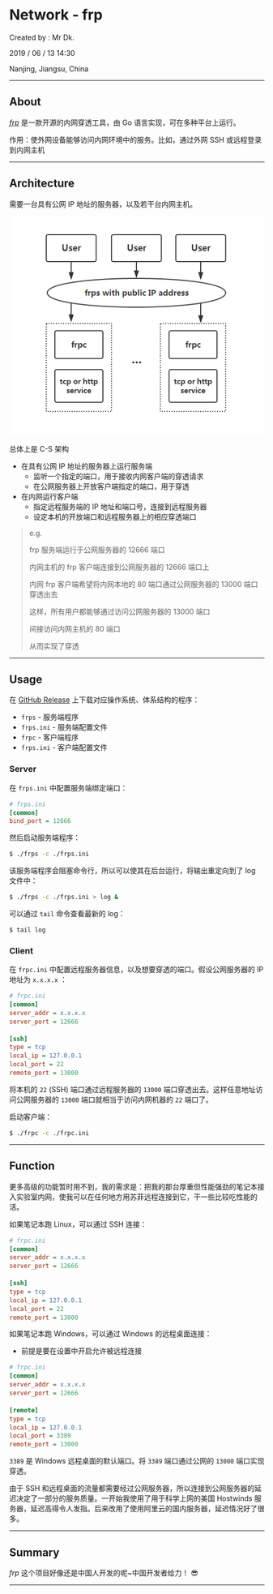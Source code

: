 # Network - frp

Created by : Mr Dk.

2019 / 06 / 13 14:30

Nanjing, Jiangsu, China

---

## About

[*frp*](https://github.com/fatedier/frp) 是一款开源的内网穿透工具，由 Go 语言实现，可在多种平台上运行。

作用：使外网设备能够访问内网环境中的服务。比如，通过外网 SSH 或远程登录到内网主机

---

## Architecture

需要一台具有公网 IP 地址的服务器，以及若干台内网主机。

![frp-architecture](../img/frp-architecture.png)

总体上是 C-S 架构

* 在具有公网 IP 地址的服务器上运行服务端
  * 监听一个指定的端口，用于接收内网客户端的穿透请求
  * 在公网服务器上开放客户端指定的端口，用于穿透
* 在内网运行客户端
  * 指定远程服务端的 IP 地址和端口号，连接到远程服务器
  * 设定本机的开放端口和远程服务器上的相应穿透端口

> e.g.
>
> frp 服务端运行于公网服务器的 12666 端口
>
> 内网主机的 frp 客户端连接到公网服务器的 12666 端口上
>
> 内网 frp 客户端希望将内网本地的 80 端口通过公网服务器的 13000 端口穿透出去
>
> 这样，所有用户都能够通过访问公网服务器的 13000 端口
>
> 间接访问内网主机的 80 端口
>
> 从而实现了穿透

---

## Usage

在 [GitHub Release](https://github.com/fatedier/frp/releases) 上下载对应操作系统、体系结构的程序：

* `frps` - 服务端程序
* `frps.ini` - 服务端配置文件
* `frpc` - 客户端程序
* `frps.ini` - 客户端配置文件

### Server

在 `frps.ini` 中配置服务端绑定端口：

```ini
# frps.ini
[common]
bind_port = 12666
```

然后启动服务端程序：

```bash
$ ./frps -c ./frps.ini
```

该服务端程序会阻塞命令行，所以可以使其在后台运行，将输出重定向到了 log 文件中：

```bash
$ ./frps -c ./frps.ini > log &
```

可以通过 `tail` 命令查看最新的 log：

```bash
$ tail log
```

### Client

在 `frpc.ini` 中配置远程服务器信息，以及想要穿透的端口。假设公网服务器的 IP 地址为 `x.x.x.x` ：

```ini
# frpc.ini
[common]
server_addr = x.x.x.x
server_port = 12666

[ssh]
type = tcp
local_ip = 127.0.0.1
local_port = 22
remote_port = 13000
```

将本机的 `22` (SSH) 端口通过远程服务器的 `13000` 端口穿透出去。这样任意地址访问公网服务器的 `13000` 端口就相当于访问内网机器的 `22` 端口了。

启动客户端：

```bash
$ ./frpc -c ./frpc.ini
```

---

## Function

更多高级的功能暂时用不到，我的需求是：把我的那台厚重但性能强劲的笔记本接入实验室内网，使我可以在任何地方用苏菲远程连接到它，干一些比较吃性能的活。

如果笔记本跑 Linux，可以通过 SSH 连接：

```ini
# frpc.ini
[common]
server_addr = x.x.x.x
server_port = 12666

[ssh]
type = tcp
local_ip = 127.0.0.1
local_port = 22
remote_port = 13000
```

如果笔记本跑 Windows，可以通过 Windows 的远程桌面连接：

* 前提是要在设置中开启允许被远程连接

```ini
# frpc.ini
[common]
server_addr = x.x.x.x
server_port = 12666

[remote]
type = tcp
local_ip = 127.0.0.1
local_port = 3389
remote_port = 13000
```

`3389` 是 Windows 远程桌面的默认端口。将 `3389` 端口通过公网的 `13000` 端口实现穿透。

由于 SSH 和远程桌面的流量都需要经过公网服务器，所以连接到公网服务器的延迟决定了一部分的服务质量。一开始我使用了用于科学上网的美国 Hostwinds 服务器，延迟高得令人发指。后来改用了使用阿里云的国内服务器，延迟情况好了很多。

---

## Summary

*frp* 这个项目好像还是中国人开发的呢~中国开发者给力！ 😎

---

